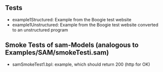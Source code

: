 ## Tests

* example1Structured: Example from the Boogie test website
* example1Unstructured: Example from the Boogie test website converted to an unstructured program

## Smoke Tests of sam-Models (analogous to Examples/SAM/smokeTesti.sam)

* samSmokeTest1.bpl: example, which should return 200 (http for OK)